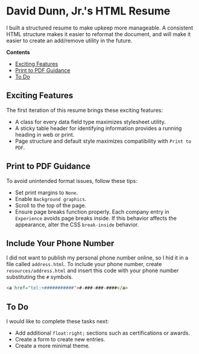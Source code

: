 # David Dunn, Jr.'s HTML Resume

I built a structured resume to make upkeep more manageable. A consistent HTML structure makes it easier to reformat the document, and will make it easier to create an add/remove utility in the future.

**Contents**
- [Exciting Features](#exciting-features)
- [Print to PDF Guidance](#print-to-pdf-guidance)
- [To Do](#to-do)


## Exciting Features

The first iteration of this resume brings these exciting features:

- A class for every data field type maximizes stylesheet utility.
- A sticky table header for identifying information provides a running heading in web or print.
- Page structure and default style maximizes compatibility with `Print to PDF`.

## Print to PDF Guidance

To avoid unintended format issues, follow these tips:

- Set print margins to `None`.
- Enable `Background graphics`.
- Scroll to the top of the page.
- Ensure page breaks function properly.  Each company entry in `Experience` avoids page breaks inside.  If this behavior affects the appearance, alter the CSS `break-inside` behavior.

## Include Your Phone Number

I did not want to publish my personal phone number online, so I hid it in a file called `address.html`. To include your phone number, create `resources/address.html` and insert this code with your phone number substituting the `#` symbols.

```html
<a href="tel:+###########">#-###-###-####</a>
```

## To Do

I would like to complete these tasks next:

- Add additional `float:right;` sections such as certifications or awards.
- Create a form to create new entries.
- Create a more minimal theme.